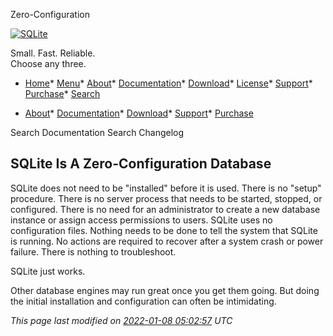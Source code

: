 




Zero\-Configuration




[![SQLite](images/sqlite370_banner.gif)](index.html)


Small. Fast. Reliable.  
Choose any three.


* [Home](index.html)* [Menu](javascript:void(0))* [About](about.html)* [Documentation](docs.html)* [Download](download.html)* [License](copyright.html)* [Support](support.html)* [Purchase](prosupport.html)* [Search](javascript:void(0))




* [About](about.html)* [Documentation](docs.html)* [Download](download.html)* [Support](support.html)* [Purchase](prosupport.html)






Search Documentation
Search Changelog







## SQLite Is A Zero\-Configuration Database



SQLite does not need to be "installed" before it is used. 
There is no "setup" procedure. There is no
server process that needs to be started, stopped, or configured.
There is
no need for an administrator to create a new database instance or assign
access permissions to users.
SQLite uses no configuration files.
Nothing needs to be done to tell the system that SQLite is running.
No actions are required to recover after a system crash or power failure.
There is nothing to troubleshoot.




SQLite just works.




Other database engines may run great once you get them going.
But doing the initial installation and configuration can often
be intimidating.



*This page last modified on [2022\-01\-08 05:02:57](https://sqlite.org/docsrc/honeypot) UTC* 


